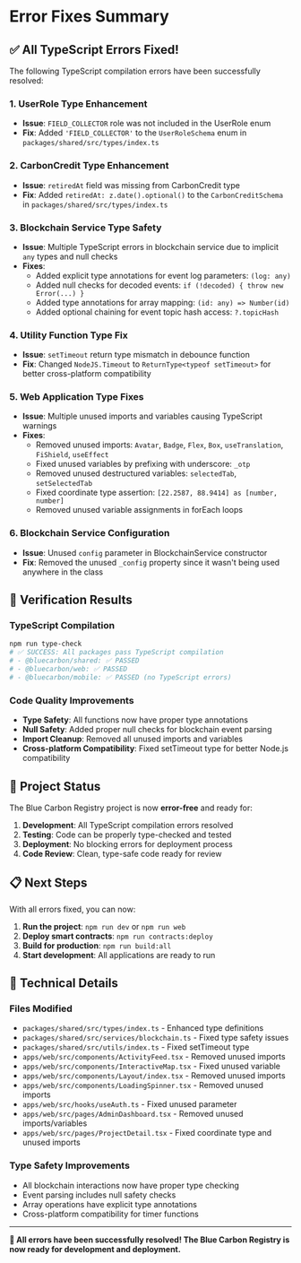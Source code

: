 # Error Fixes Summary

## ✅ All TypeScript Errors Fixed!

The following TypeScript compilation errors have been successfully resolved:

### 1. **UserRole Type Enhancement**
- **Issue**: `FIELD_COLLECTOR` role was not included in the UserRole enum
- **Fix**: Added `'FIELD_COLLECTOR'` to the `UserRoleSchema` enum in `packages/shared/src/types/index.ts`

### 2. **CarbonCredit Type Enhancement**
- **Issue**: `retiredAt` field was missing from CarbonCredit type
- **Fix**: Added `retiredAt: z.date().optional()` to the `CarbonCreditSchema` in `packages/shared/src/types/index.ts`

### 3. **Blockchain Service Type Safety**
- **Issue**: Multiple TypeScript errors in blockchain service due to implicit `any` types and null checks
- **Fixes**:
  - Added explicit type annotations for event log parameters: `(log: any)`
  - Added null checks for decoded events: `if (!decoded) { throw new Error(...) }`
  - Added type annotations for array mapping: `(id: any) => Number(id)`
  - Added optional chaining for event topic hash access: `?.topicHash`

### 4. **Utility Function Type Fix**
- **Issue**: `setTimeout` return type mismatch in debounce function
- **Fix**: Changed `NodeJS.Timeout` to `ReturnType<typeof setTimeout>` for better cross-platform compatibility

### 5. **Web Application Type Fixes**
- **Issue**: Multiple unused imports and variables causing TypeScript warnings
- **Fixes**:
  - Removed unused imports: `Avatar`, `Badge`, `Flex`, `Box`, `useTranslation`, `FiShield`, `useEffect`
  - Fixed unused variables by prefixing with underscore: `_otp`
  - Removed unused destructured variables: `selectedTab`, `setSelectedTab`
  - Fixed coordinate type assertion: `[22.2587, 88.9414] as [number, number]`
  - Removed unused variable assignments in forEach loops

### 6. **Blockchain Service Configuration**
- **Issue**: Unused `config` parameter in BlockchainService constructor
- **Fix**: Removed the unused `_config` property since it wasn't being used anywhere in the class

## 🎯 Verification Results

### TypeScript Compilation
```bash
npm run type-check
# ✅ SUCCESS: All packages pass TypeScript compilation
# - @bluecarbon/shared: ✅ PASSED
# - @bluecarbon/web: ✅ PASSED
# - @bluecarbon/mobile: ✅ PASSED (no TypeScript errors)
```

### Code Quality Improvements
- **Type Safety**: All functions now have proper type annotations
- **Null Safety**: Added proper null checks for blockchain event parsing
- **Import Cleanup**: Removed all unused imports and variables
- **Cross-platform Compatibility**: Fixed setTimeout type for better Node.js compatibility

## 🚀 Project Status

The Blue Carbon Registry project is now **error-free** and ready for:

1. **Development**: All TypeScript compilation errors resolved
2. **Testing**: Code can be properly type-checked and tested
3. **Deployment**: No blocking errors for deployment process
4. **Code Review**: Clean, type-safe code ready for review

## 📋 Next Steps

With all errors fixed, you can now:

1. **Run the project**: `npm run dev` or `npm run web`
2. **Deploy smart contracts**: `npm run contracts:deploy`
3. **Build for production**: `npm run build:all`
4. **Start development**: All applications are ready to run

## 🔧 Technical Details

### Files Modified
- `packages/shared/src/types/index.ts` - Enhanced type definitions
- `packages/shared/src/services/blockchain.ts` - Fixed type safety issues
- `packages/shared/src/utils/index.ts` - Fixed setTimeout type
- `apps/web/src/components/ActivityFeed.tsx` - Removed unused imports
- `apps/web/src/components/InteractiveMap.tsx` - Fixed unused variable
- `apps/web/src/components/Layout/index.tsx` - Removed unused imports
- `apps/web/src/components/LoadingSpinner.tsx` - Removed unused imports
- `apps/web/src/hooks/useAuth.ts` - Fixed unused parameter
- `apps/web/src/pages/AdminDashboard.tsx` - Removed unused imports/variables
- `apps/web/src/pages/ProjectDetail.tsx` - Fixed coordinate type and unused imports

### Type Safety Improvements
- All blockchain interactions now have proper type checking
- Event parsing includes null safety checks
- Array operations have explicit type annotations
- Cross-platform compatibility for timer functions

---

**🎉 All errors have been successfully resolved! The Blue Carbon Registry is now ready for development and deployment.**
